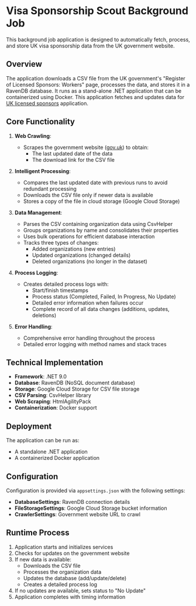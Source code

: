 # Visa Sponsorship Scout Background Job

This background job application is designed to automatically fetch, process, and store UK visa sponsorship data from the UK government website.

## Overview

The application downloads a CSV file from the UK government's "Register of Licensed Sponsors: Workers" page, processes the data, and stores it in a RavenDB database. It runs as a stand-alone .NET application that can be containerized using Docker. This application fetches and updates data for [UK licensed sponsors](https://uk-licensed-sponsors.vercel.app/) application.

## Core Functionality

1. **Web Crawling**: 
   - Scrapes the government website ([gov.uk](https://www.gov.uk/government/publications/register-of-licensed-sponsors-workers)) to obtain:
     - The last updated date of the data
     - The download link for the CSV file

2. **Intelligent Processing**:
   - Compares the last updated date with previous runs to avoid redundant processing
   - Downloads the CSV file only if newer data is available
   - Stores a copy of the file in cloud storage (Google Cloud Storage)

3. **Data Management**:
   - Parses the CSV containing organization data using CsvHelper
   - Groups organizations by name and consolidates their properties
   - Uses bulk operations for efficient database interaction
   - Tracks three types of changes:
     - Added organizations (new entries)
     - Updated organizations (changed details)
     - Deleted organizations (no longer in the dataset)

4. **Process Logging**:
   - Creates detailed process logs with:
     - Start/finish timestamps
     - Process status (Completed, Failed, In Progress, No Update)
     - Detailed error information when failures occur
     - Complete record of all data changes (additions, updates, deletions)

5. **Error Handling**:
   - Comprehensive error handling throughout the process
   - Detailed error logging with method names and stack traces

## Technical Implementation

- **Framework**: .NET 9.0
- **Database**: RavenDB (NoSQL document database)
- **Storage**: Google Cloud Storage for CSV file storage
- **CSV Parsing**: CsvHelper library
- **Web Scraping**: HtmlAgilityPack
- **Containerization**: Docker support

## Deployment

The application can be run as:
- A standalone .NET application
- A containerized Docker application

## Configuration

Configuration is provided via `appsettings.json` with the following settings:

- **DatabaseSettings**: RavenDB connection details
- **FileStorageSettings**: Google Cloud Storage bucket information
- **CrawlerSettings**: Government website URL to crawl

## Runtime Process

1. Application starts and initializes services
2. Checks for updates on the government website
3. If new data is available:
   - Downloads the CSV file
   - Processes the organization data
   - Updates the database (add/update/delete)
   - Creates a detailed process log
4. If no updates are available, sets status to "No Update"
5. Application completes with timing information